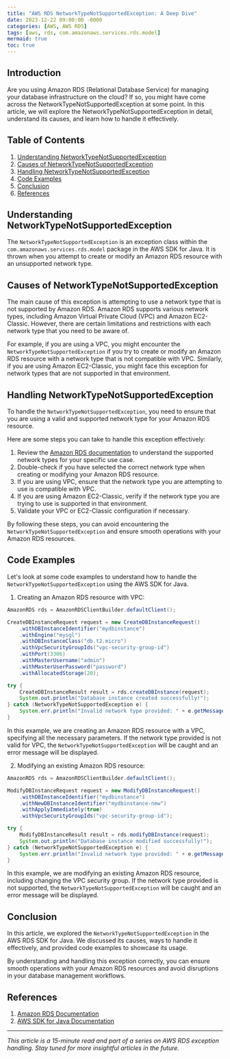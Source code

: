 ```yaml
---
title: "AWS RDS NetworkTypeNotSupportedException: A Deep Dive"
date: 2023-12-22 09:00:00 -0000
categories: [AWS, AWS RDS]
tags: [aws, rds, com.amazonaws.services.rds.model]
mermaid: true
toc: true
---
```



## Introduction

Are you using Amazon RDS (Relational Database Service) for managing your database infrastructure on the cloud? If so, you might have come across the NetworkTypeNotSupportedException at some point. In this article, we will explore the NetworkTypeNotSupportedException in detail, understand its causes, and learn how to handle it effectively.

## Table of Contents

1. [Understanding NetworkTypeNotSupportedException](#understanding-networktypenotsupportedexception)
2. [Causes of NetworkTypeNotSupportedException](#causes-of-networktypenotsupportedexception)
3. [Handling NetworkTypeNotSupportedException](#handling-networktypenotsupportedexception)
4. [Code Examples](#code-examples)
5. [Conclusion](#conclusion)
6. [References](#references)

## Understanding NetworkTypeNotSupportedException

The `NetworkTypeNotSupportedException` is an exception class within the `com.amazonaws.services.rds.model` package in the AWS SDK for Java. It is thrown when you attempt to create or modify an Amazon RDS resource with an unsupported network type.

## Causes of NetworkTypeNotSupportedException

The main cause of this exception is attempting to use a network type that is not supported by Amazon RDS. Amazon RDS supports various network types, including Amazon Virtual Private Cloud (VPC) and Amazon EC2-Classic. However, there are certain limitations and restrictions with each network type that you need to be aware of.

For example, if you are using a VPC, you might encounter the `NetworkTypeNotSupportedException` if you try to create or modify an Amazon RDS resource with a network type that is not compatible with VPC. Similarly, if you are using Amazon EC2-Classic, you might face this exception for network types that are not supported in that environment.

## Handling NetworkTypeNotSupportedException

To handle the `NetworkTypeNotSupportedException`, you need to ensure that you are using a valid and supported network type for your Amazon RDS resource.

Here are some steps you can take to handle this exception effectively:

1. Review the [Amazon RDS documentation](https://docs.aws.amazon.com/AmazonRDS/latest/UserGuide/Welcome.html) to understand the supported network types for your specific use case.
2. Double-check if you have selected the correct network type when creating or modifying your Amazon RDS resource.
3. If you are using VPC, ensure that the network type you are attempting to use is compatible with VPC.
4. If you are using Amazon EC2-Classic, verify if the network type you are trying to use is supported in that environment.
5. Validate your VPC or EC2-Classic configuration if necessary.

By following these steps, you can avoid encountering the `NetworkTypeNotSupportedException` and ensure smooth operations with your Amazon RDS resources.

## Code Examples

Let's look at some code examples to understand how to handle the `NetworkTypeNotSupportedException` using the AWS SDK for Java.

1. Creating an Amazon RDS resource with VPC:

```java
AmazonRDS rds = AmazonRDSClientBuilder.defaultClient();

CreateDBInstanceRequest request = new CreateDBInstanceRequest()
    .withDBInstanceIdentifier("mydbinstance")
    .withEngine("mysql")
    .withDBInstanceClass("db.t2.micro")
    .withVpcSecurityGroupIds("vpc-security-group-id")
    .withPort(3306)
    .withMasterUsername("admin")
    .withMasterUserPassword("password")
    .withAllocatedStorage(20);

try {
    CreateDBInstanceResult result = rds.createDBInstance(request);
    System.out.println("Database instance created successfully!");
} catch (NetworkTypeNotSupportedException e) {
    System.err.println("Invalid network type provided: " + e.getMessage());
}
```

In this example, we are creating an Amazon RDS resource with a VPC, specifying all the necessary parameters. If the network type provided is not valid for VPC, the `NetworkTypeNotSupportedException` will be caught and an error message will be displayed.

2. Modifying an existing Amazon RDS resource:

```java
AmazonRDS rds = AmazonRDSClientBuilder.defaultClient();

ModifyDBInstanceRequest request = new ModifyDBInstanceRequest()
    .withDBInstanceIdentifier("mydbinstance")
    .withNewDBInstanceIdentifier("mydbinstance-new")
    .withApplyImmediately(true)
    .withVpcSecurityGroupIds("vpc-security-group-id");

try {
    ModifyDBInstanceResult result = rds.modifyDBInstance(request);
    System.out.println("Database instance modified successfully!");
} catch (NetworkTypeNotSupportedException e) {
    System.err.println("Invalid network type provided: " + e.getMessage());
}
```

In this example, we are modifying an existing Amazon RDS resource, including changing the VPC security group. If the network type provided is not supported, the `NetworkTypeNotSupportedException` will be caught and an error message will be displayed.

## Conclusion

In this article, we explored the `NetworkTypeNotSupportedException` in the AWS RDS SDK for Java. We discussed its causes, ways to handle it effectively, and provided code examples to showcase its usage.

By understanding and handling this exception correctly, you can ensure smooth operations with your Amazon RDS resources and avoid disruptions in your database management workflows.

## References

1. [Amazon RDS Documentation](https://docs.aws.amazon.com/AmazonRDS/latest/UserGuide/Welcome.html)
2. [AWS SDK for Java Documentation](https://docs.aws.amazon.com/sdk-for-java/index.html)

---

*This article is a 15-minute read and part of a series on AWS RDS exception handling. Stay tuned for more insightful articles in the future.*